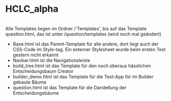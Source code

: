 # HCLC_alpha
<br>
Alle Templates liegen im Ordner /'Templates', bis auf das Template question.html, das ist unter /question/templates (wird noch mal geändert)<br>

- Base.html ist das Parent-Template für alle andere, dort liegt auch der CSS-Code im Style-tag. Ein externer Stylesheet wurde beim ersten Test gestern nicht erkannt<br>
- Navbar.html ist die Navigationsleiste<br>
- build_tree.html ist das Template für den noch überaus hässlichen Entscheidungsbaum Creator<br>
- builder_demo.html ist das Template für die Test-App für im Builder gebaute Bäume<br>
- question.html ist das Template für die Darstellung der Entscheidungsbäume<br>

